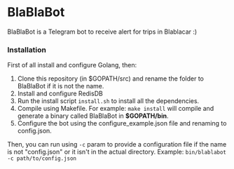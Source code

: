 # BlaBlaBot

BlaBlaBot is a Telegram bot to receive alert for trips in Blablacar :)


### Installation

First of all install and configure Golang, then:

1. Clone this repository (in $GOPATH/src) and rename the folder to BlaBlaBot if it is not the name.
2. Install and configure RedisDB
3. Run the install script `install.sh` to install all the dependencies.
4. Compile using Makefile. For example: `make install` will compile and generate a binary called BlaBlaBot in **$GOPATH/bin**.
5. Configure the bot using the configure_example.json file and renaming to config.json.

Then, you can run using `-c` param to provide a configuration file if the name is not "config.json" or it isn't in the actual directory.
Example: `bin/blablabot -c path/to/config.json`

